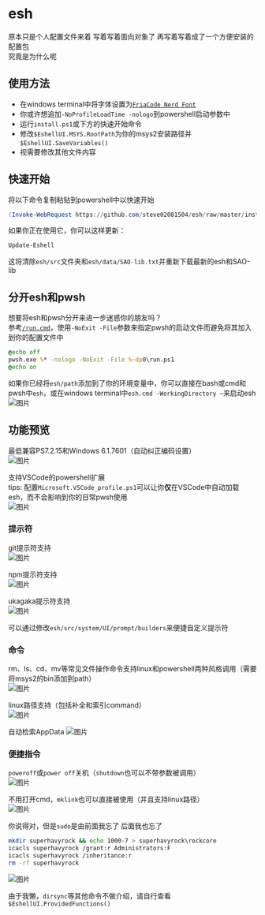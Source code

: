 # esh  

原本只是个人配置文件来着 写着写着面向对象了 再写着写着成了一个方便安装的配置包  
究竟是为什么呢  

## 使用方法  

- 在windows terminal中将字体设置为[`FriaCode Nerd Font`](https://github.com/ryanoasis/nerd-fonts/releases/latest/download/FiraCode.zip)
- 你或许想追加`-NoProfileLoadTime -nologo`到powershell启动参数中
- 运行`install.ps1`或下方的快速开始命令
- 修改`$EshellUI.MSYS.RootPath`为你的msys2安装路径并`$EshellUI.SaveVariables()`
- 视需要修改其他文件内容

## 快速开始

将以下命令复制粘贴到powershell中以快速开始  

```powershell
(Invoke-WebRequest https://github.com/steve02081504/esh/raw/master/install.ps1).Content | Invoke-Expression

```

如果你正在使用它，你可以这样更新：

```powershell
Update-Eshell

```

这将清除`esh/src`文件夹和`esh/data/SAO-lib.txt`并重新下载最新的esh和SAO-lib

## 分开esh和pwsh

想要将esh和pwsh分开来进一步迷惑你的朋友吗？  
参考[`/run.cmd`](./run.cmd)，使用`-NoExit -File`参数来指定pwsh的启动文件而避免将其加入到你的配置文件中  

```cmd
@echo off
pwsh.exe %* -nologo -NoExit -File %~dp0\run.ps1
@echo on

```

如果你已经将`esh/path`添加到了你的环境变量中，你可以直接在bash或cmd和pwsh中`esh`，或在windows terminal中`esh.cmd -WorkingDirectory ~`来启动esh  
![图片](https://github.com/steve02081504/esh/assets/31927825/f017dd02-80bf-4d1e-9cbc-2ee28d43ede9)

## 功能预览  

最低兼容PS7.2.15和Windows 6.1.7601（自动纠正编码设置）  
![图片](https://github.com/steve02081504/esh/assets/31927825/e87b0407-f874-4d33-9a04-bda6f8c1658c)

支持VSCode的powershell扩展  
tips: 配置`Microsoft.VSCode_profile.ps1`可以让你**仅**在VSCode中自动加载esh，而不会影响到你的日常pwsh使用  
![图片](https://github.com/steve02081504/esh/assets/31927825/f32cdef8-a1fc-42f0-ad1b-64ad87f70a05)

### 提示符

git提示符支持  
![图片](https://github.com/steve02081504/esh/assets/31927825/24808f4d-c1a1-48b0-94a6-da45b6cc4510)

npm提示符支持  
![图片](https://github.com/steve02081504/esh/assets/31927825/66c1732c-da1b-4d62-ad00-93852dc65529)

ukagaka提示符支持  
![图片](https://github.com/steve02081504/esh/assets/31927825/9c3620ca-f15d-4a7d-8e5a-b0d321e58aab)

可以通过修改`esh/src/system/UI/prompt/builders`来便捷自定义提示符

### 命令

rm、ls、cd、mv等常见文件操作命令支持linux和powershell两种风格调用（需要将msys2的bin添加到path）  
![图片](https://github.com/steve02081504/esh/assets/31927825/fdf5e98a-5532-4318-9a81-c5337c6d323a)

linux路径支持（包括补全和索引command）  
![图片](https://github.com/steve02081504/esh/assets/31927825/da57f8b3-59cc-461c-89c7-801951038245)

自动检索AppData
![图片](https://github.com/steve02081504/esh/assets/31927825/08eeaea8-5050-4378-91a2-45713b4b6915)

### 便捷指令

`poweroff`或`power off`关机（`shutdown`也可以不带参数被调用）  
![图片](https://github.com/steve02081504/esh/assets/31927825/a164e5df-661f-47fa-a0fb-364349443410)

不用打开cmd，`mklink`也可以直接被使用（并且支持linux路径）  
![图片](https://github.com/steve02081504/esh/assets/31927825/d8160647-ce17-4d1a-aca6-eafd48819d8d)

你说得对，但是`sudo`是由前面我忘了 后面我也忘了  

```bash
mkdir superhavyrock && echo 1000-7 > superhavyrock\rockcore
icacls superhavyrock /grant:r Administrators:F
icacls superhavyrock /inheritance:r
rm -rf superhavyrock
```

![图片](https://github.com/steve02081504/esh/assets/31927825/b0b3a4ed-f6fd-446e-a65b-602399bd0abe)

由于我懒，`dirsync`等其他命令不做介绍，请自行查看`$EshellUI.ProvidedFunctions()`
